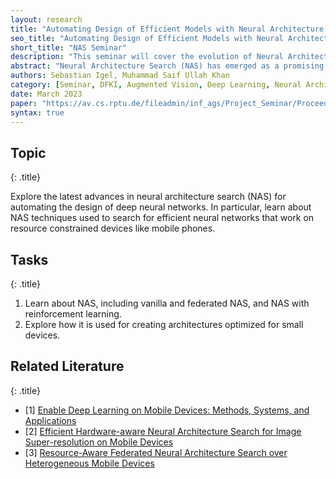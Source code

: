 ```yaml
---
layout: research
title: "Automating Design of Efficient Models with Neural Architecture Search (Seminar)"
seo_title: "Automating Design of Efficient Models with Neural Architecture Search"
short_title: "NAS Seminar"
description: "This seminar will cover the evolution of Neural Architecture Search (NAS) techniques and their integration with hardware-aware strategies to design efficient deep learning models."
abstract: "Neural Architecture Search (NAS) has emerged as a promising field in deep learning, offering automated methods to find more accurate neural network architectures for various tasks. As deep learning models grow in complexity, the demand for not only accurate, but efficient models in terms of hardware resource utilization rises. This paper provides an overview of various NAS techniques with focus on hardware-aware strategies. The evolution of NAS ranging from traditional reinforcement-learning to more recent gradient optimization techniques is explored, while also delving into hardware specific objectives such as latency, model size and their integration into the NAS process. Further the impact of NAS is examined on different applications featuring a recent training-free image classification approach utilizing knowledge distillation (DisWOT) and a differentiable hardware-aware NAS for Image Super-Resolution (EHANAS). This survey highlights the promising advancement as well as open research challenges, while investigating how this relatively new research field manages to automatically find accurate and efficient neural network architectures."
authors: Sebastian Igel, Muhammad Saif Ullah Khan
category: [Seminar, DFKI, Augmented Vision, Deep Learning, Neural Architecture Search]
date: March 2023
paper: "https://av.cs.rptu.de/fileadmin/inf_ags/Project_Seminar/Proceedings_CVDL_SS2023.pdf#page=17.00"
syntax: true
---
```


## Topic
{: .title}

Explore the latest advances in neural architecture search (NAS) for automating the design of deep neural networks. In particular, learn about NAS techniques used to search for efficient neural networks that work on resource constrained devices like mobile phones.

## Tasks
{: .title}

1. Learn about NAS, including vanilla and federated NAS, and NAS with reinforcement learning.
2. Explore how it is used for creating architectures optimized for small devices.


## Related Literature
{: .title}

- [1] [Enable Deep Learning on Mobile Devices: Methods, Systems, and Applications](https://dl.acm.org/doi/full/10.1145/3486618)
- [2] [Efficient Hardware-aware Neural Architecture Search for Image Super-resolution on Mobile Devices](https://openaccess.thecvf.com/content/ACCV2022/papers/Zhang_Efficient_Hardware-aware_Neural_Architecture_Search_for_Image_Super-resolution_on_Mobile_ACCV_2022_paper.pdf)
- [3] [Resource-Aware Federated Neural Architecture Search over Heterogeneous Mobile Devices](https://ieeexplore.ieee.org/document/9973344/)
